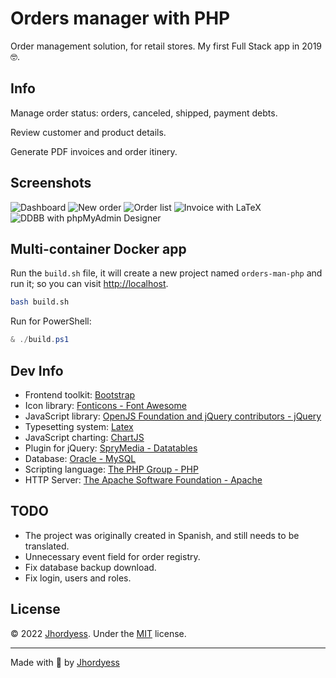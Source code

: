 # Orders manager with PHP

Order management solution, for retail stores. My first Full Stack app in 2019 🤓.

## Info

Manage order status: orders, canceled, shipped, payment debts.

Review customer and product details.

Generate PDF invoices and order itinery.

## Screenshots

![Dashboard](https://res.cloudinary.com/jhordyess/image/upload/v1660836126/orders-manager/Dashboard_php.png)
![New order](https://res.cloudinary.com/jhordyess/image/upload/v1662128724/orders-manager/new_order_php.png)
![Order list](https://res.cloudinary.com/jhordyess/image/upload/v1662128724/orders-manager/order_list_php.png)
![Invoice with LaTeX](https://res.cloudinary.com/jhordyess/image/upload/v1662128724/orders-manager/order_invoice_php.png)
![DDBB with phpMyAdmin Designer](https://res.cloudinary.com/jhordyess/image/upload/v1662128383/orders-manager/DDBB_php.png)

## Multi-container Docker app

Run the `build.sh` file, it will create a new project named `orders-man-php` and run it; so you can visit [http://localhost](http://localhost).

```sh
bash build.sh
```

Run for PowerShell:

```ps1
& ./build.ps1
```

## Dev Info

- Frontend toolkit: [Bootstrap](https://getbootstrap.com/)
- Icon library: [Fonticons - Font Awesome](https://fontawesome.com/)
- JavaScript library: [OpenJS Foundation and jQuery contributors - jQuery](https://jquery.com/)
- Typesetting system: [Latex](https://www.latex-project.org/)
- JavaScript charting: [ChartJS](https://www.chartjs.org/)
- Plugin for jQuery: [SpryMedia - Datatables](https://datatables.net/)
- Database: [Oracle - MySQL](https://www.mysql.com/)
- Scripting language: [The PHP Group - PHP](https://www.php.net/)
- HTTP Server: [The Apache Software Foundation - Apache](https://httpd.apache.org/)

## TODO

- The project was originally created in Spanish, and still needs to be translated.
- Unnecessary event field for order registry.
- Fix database backup download.
- Fix login, users and roles.

## License

© 2022 [Jhordyess](https://github.com/jhordyess). Under the [MIT](https://choosealicense.com/licenses/mit/) license.

---

Made with 💪 by [Jhordyess](https://www.jhordyess.com/)
